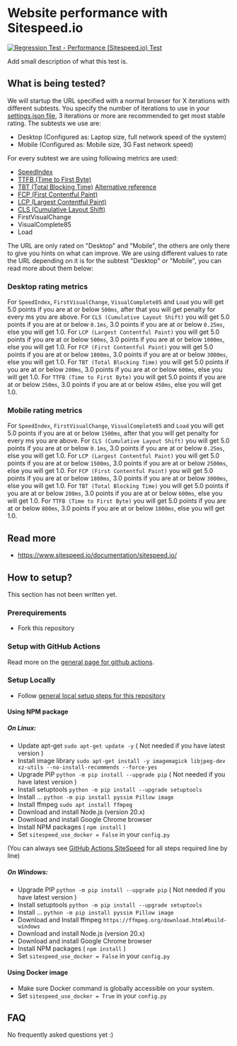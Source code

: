 # Website performance with Sitespeed.io
[![Regression Test - Performance (Sitespeed.io) Test](https://github.com/Webperf-se/webperf_core/actions/workflows/regression-test-sitespeed.yml/badge.svg)](https://github.com/Webperf-se/webperf_core/actions/workflows/regression-test-sitespeed.yml)

Add small description of what this test is.

## What is being tested?

We will startup the URL specified with a normal browser for X iterations with different subtests.
You specify the number of iterations to use in your [settings.json file](../settings-json.md), 3 iterations or more are recommended to get most stable rating.
The subtests we use are:
* Desktop (Configured as: Laptop size, full network speed of the system)
* Mobile (Configured as: Mobile size, 3G Fast network speed)

For every subtest we are using following metrics are used:
* [SpeedIndex](https://docs.webpagetest.org/metrics/speedindex/)
* [TTFB (Time to First Byte)](https://web.dev/ttfb/)
* [TBT (Total Blocking Time)](https://web.dev/tbt/) [Alternative reference](https://developer.chrome.com/docs/lighthouse/performance/lighthouse-total-blocking-time/#how-lighthouse-determines-your-tbt-score)
* [FCP (First Contentful Paint)](https://web.dev/fcp/)
* [LCP (Largest Contentful Paint)](https://web.dev/lcp/)
* [CLS (Cumulative Layout Shift)](https://web.dev/cls/)
* FirstVisualChange
* VisualComplete85
* Load

The URL are only rated on "Desktop" and "Mobile", the others are only there to give you hints on what can improve.
We are using different values to rate the URL depending on it is for the subtest "Desktop" or "Mobile", you can read more about them below:

### Desktop rating metrics
For `SpeedIndex`, `FirstVisualChange`, `VisualComplete85` and `Load` you will get 5.0 points if you are at or below `500ms`, after that you will get penalty for every ms you are above.
For `CLS (Cumulative Layout Shift)` you will get 5.0 points if you are at or below `0.1ms`, 3.0 points if you are at or below `0.25ms`, else you will get 1.0.
For `LCP (Largest Contentful Paint)` you will get 5.0 points if you are at or below `500ms`, 3.0 points if you are at or below `1000ms`, else you will get 1.0.
For `FCP (First Contentful Paint)` you will get 5.0 points if you are at or below `1800ms`, 3.0 points if you are at or below `3000ms`, else you will get 1.0.
For `TBT (Total Blocking Time)` you will get 5.0 points if you are at or below `200ms`, 3.0 points if you are at or below `600ms`, else you will get 1.0.
For `TTFB (Time to First Byte)` you will get 5.0 points if you are at or below `250ms`, 3.0 points if you are at or below `450ms`, else you will get 1.0.

### Mobile rating metrics
For `SpeedIndex`, `FirstVisualChange`, `VisualComplete85` and `Load` you will get 5.0 points if you are at or below `1500ms`, after that you will get penalty for every ms you are above.
For `CLS (Cumulative Layout Shift)` you will get 5.0 points if you are at or below `0.1ms`, 3.0 points if you are at or below `0.25ms`, else you will get 1.0.
For `LCP (Largest Contentful Paint)` you will get 5.0 points if you are at or below `1500ms`, 3.0 points if you are at or below `2500ms`, else you will get 1.0.
For `FCP (First Contentful Paint)` you will get 5.0 points if you are at or below `1800ms`, 3.0 points if you are at or below `3000ms`, else you will get 1.0.
For `TBT (Total Blocking Time)` you will get 5.0 points if you are at or below `200ms`, 3.0 points if you are at or below `600ms`, else you will get 1.0.
For `TTFB (Time to First Byte)` you will get 5.0 points if you are at or below `800ms`, 3.0 points if you are at or below `1800ms`, else you will get 1.0.

## Read more

* https://www.sitespeed.io/documentation/sitespeed.io/


## How to setup?

This section has not been written yet.

### Prerequirements

* Fork this repository

### Setup with GitHub Actions

Read more on the [general page for github actions](../getting-started-github-actions.md).

### Setup Locally

* Follow [general local setup steps for this repository](../getting-started-local.md)

#### Using NPM package

##### On Linux:
* Update apt-get `sudo apt-get update -y` ( Not needed if you have latest version )
* Install image library `sudo apt-get install -y imagemagick libjpeg-dev xz-utils --no-install-recommends --force-yes`
* Upgrade PIP `python -m pip install --upgrade pip` ( Not needed if you have latest version )
* Install setuptools `python -m pip install --upgrade setuptools`
* Install ... `python -m pip install pyssim Pillow image`
* Install ffmpeg `sudo apt install ffmpeg`
* Download and install Node.js (version 20.x)
* Download and install Google Chrome browser
* Install NPM packages ( `npm install` )
* Set `sitespeed_use_docker = False` in your `config.py`

(You can always see [GitHub Actions SiteSpeed](../../.github/workflows/regression-test-sitespeed.yml) for all steps required line by line)

##### On Windows:

* Upgrade PIP `python -m pip install --upgrade pip` ( Not needed if you have latest version )
* Install setuptools `python -m pip install --upgrade setuptools`
* Install ... `python -m pip install pyssim Pillow image`
* Download and Install ffmpeg `https://ffmpeg.org/download.html#build-windows`
* Download and install Node.js (version 20.x)
* Download and install Google Chrome browser
* Install NPM packages ( `npm install` )
* Set `sitespeed_use_docker = False` in your `config.py`

#### Using Docker image

* Make sure Docker command is globally accessible on your system.
* Set `sitespeed_use_docker = True` in your `config.py`

## FAQ

No frequently asked questions yet :)

